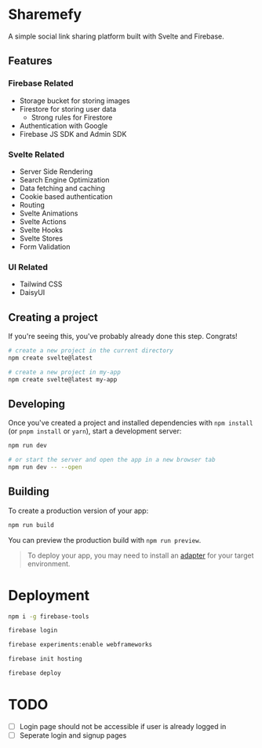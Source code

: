 # Sharemefy
A simple social link sharing platform built with Svelte and Firebase.

## Features
### Firebase Related
* Storage bucket for storing images
* Firestore for storing user data
  * Strong rules for Firestore
* Authentication with Google
* Firebase JS SDK and Admin SDK

### Svelte Related
* Server Side Rendering
* Search Engine Optimization
* Data fetching and caching
* Cookie based authentication
* Routing
* Svelte Animations
* Svelte Actions
* Svelte Hooks
* Svelte Stores
* Form Validation

### UI Related
* Tailwind CSS
* DaisyUI

## Creating a project

If you're seeing this, you've probably already done this step. Congrats!

```bash
# create a new project in the current directory
npm create svelte@latest

# create a new project in my-app
npm create svelte@latest my-app
```

## Developing

Once you've created a project and installed dependencies with `npm install` (or `pnpm install` or `yarn`), start a development server:

```bash
npm run dev

# or start the server and open the app in a new browser tab
npm run dev -- --open
```

## Building

To create a production version of your app:

```bash
npm run build
```

You can preview the production build with `npm run preview`.

> To deploy your app, you may need to install an [adapter](https://kit.svelte.dev/docs/adapters) for your target environment.

# Deployment

```bash
npm i -g firebase-tools

firebase login

firebase experiments:enable webframeworks

firebase init hosting

firebase deploy
```

# TODO
- [ ] Login page should not be accessible if user is already logged in
- [ ] Seperate login and signup pages